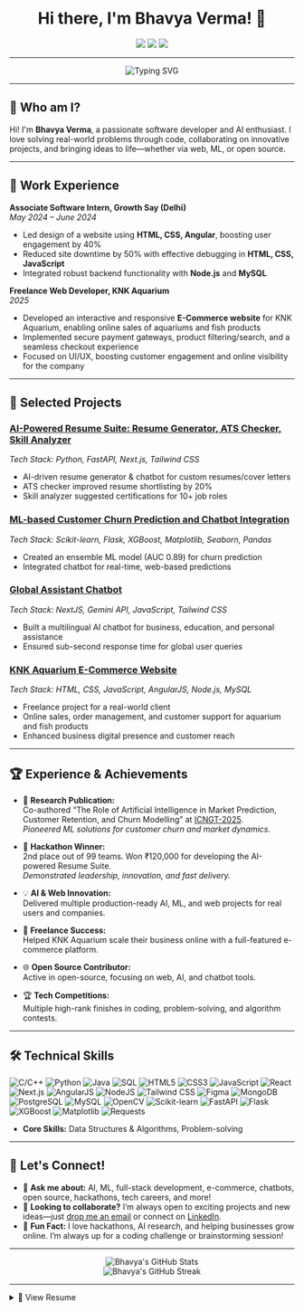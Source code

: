<!-- Bhavya Verma's GitHub Profile README -->

<h1 align="center">Hi there, I'm Bhavya Verma! 👋</h1>
<p align="center">
  <a href="mailto:bhavyaverma435@gmail.com"><img src="https://img.shields.io/badge/Email-bhavyaverma435@gmail.com-blue?style=flat-square&logo=gmail"></a>
  <a href="https://www.linkedin.com/in/bhavya26050"><img src="https://img.shields.io/badge/LinkedIn-Bhavya%20Verma-blue?style=flat-square&logo=linkedin"></a>
  <a href="https://github.com/bhavya26050"><img src="https://img.shields.io/badge/GitHub-bhavya26050-black?style=flat-square&logo=github"></a>
</p>

---

<p align="center">
  <img src="https://readme-typing-svg.demolab.com?font=Fira+Code&pause=1000&color=0078D4&width=435&lines=Software+Developer+%7C+AI+Enthusiast;Full+Stack+Web+%26+ML+Projects;Open+Source+%26+Hackathon+Lover;Always+Learning+%F0%9F%93%9A" alt="Typing SVG" />
</p>

---

## 👋 Who am I?

Hi! I'm **Bhavya Verma**, a passionate software developer and AI enthusiast. I love solving real-world problems through code, collaborating on innovative projects, and bringing ideas to life—whether via web, ML, or open source.

---

## 💼 Work Experience

**Associate Software Intern, Growth Say (Delhi)**  
*May 2024 – June 2024*
- Led design of a website using **HTML, CSS, Angular**, boosting user engagement by 40%
- Reduced site downtime by 50% with effective debugging in **HTML, CSS, JavaScript**
- Integrated robust backend functionality with **Node.js** and **MySQL**

**Freelance Web Developer, KNK Aquarium**  
*2025*
- Developed an interactive and responsive **E-Commerce website** for KNK Aquarium, enabling online sales of aquariums and fish products
- Implemented secure payment gateways, product filtering/search, and a seamless checkout experience
- Focused on UI/UX, boosting customer engagement and online visibility for the company

---

## 🚀 Selected Projects

### [AI-Powered Resume Suite: Resume Generator, ATS Checker, Skill Analyzer](#)
*Tech Stack: Python, FastAPI, Next.js, Tailwind CSS*  
- AI-driven resume generator & chatbot for custom resumes/cover letters  
- ATS checker improved resume shortlisting by 20%  
- Skill analyzer suggested certifications for 10+ job roles

### [ML-based Customer Churn Prediction and Chatbot Integration](#)
*Tech Stack: Scikit-learn, Flask, XGBoost, Matplotlib, Seaborn, Pandas*  
- Created an ensemble ML model (AUC 0.89) for churn prediction  
- Integrated chatbot for real-time, web-based predictions

### [Global Assistant Chatbot](#)
*Tech Stack: NextJS, Gemini API, JavaScript, Tailwind CSS*  
- Built a multilingual AI chatbot for business, education, and personal assistance  
- Ensured sub-second response time for global user queries

### [KNK Aquarium E-Commerce Website](#)
*Tech Stack: HTML, CSS, JavaScript, AngularJS, Node.js, MySQL*  
- Freelance project for a real-world client  
- Online sales, order management, and customer support for aquarium and fish products  
- Enhanced business digital presence and customer reach

---

## 🏆 Experience & Achievements

- 🏅 **Research Publication:**  
  Co-authored “The Role of Artificial Intelligence in Market Prediction, Customer Retention, and Churn Modelling” at [ICNGT-2025](#).  
  _Pioneered ML solutions for customer churn and market dynamics._

- 🥈 **Hackathon Winner:**  
  2nd place out of 99 teams. Won ₹120,000 for developing the AI-powered Resume Suite.  
  _Demonstrated leadership, innovation, and fast delivery._

- 💡 **AI & Web Innovation:**  
  Delivered multiple production-ready AI, ML, and web projects for real users and companies.

- 🌟 **Freelance Success:**  
  Helped KNK Aquarium scale their business online with a full-featured e-commerce platform.

- 🌐 **Open Source Contributor:**  
  Active in open-source, focusing on web, AI, and chatbot tools.

- 🏆 **Tech Competitions:**  
  Multiple high-rank finishes in coding, problem-solving, and algorithm contests.

---

## 🛠️ Technical Skills

<p>
  <!-- Languages -->
  <img src="https://img.shields.io/badge/C/C++-00599C?style=for-the-badge&logo=cplusplus&logoColor=white" alt="C/C++"/>
  <img src="https://img.shields.io/badge/Python-3776AB?style=for-the-badge&logo=python&logoColor=white" alt="Python"/>
  <img src="https://img.shields.io/badge/Java-007396?style=for-the-badge&logo=java&logoColor=white" alt="Java"/>
  <img src="https://img.shields.io/badge/SQL-316192?style=for-the-badge&logo=postgresql&logoColor=white" alt="SQL"/>

  <!-- Web & Frameworks -->
  <img src="https://img.shields.io/badge/HTML5-E34F26?style=for-the-badge&logo=html5&logoColor=white" alt="HTML5"/>
  <img src="https://img.shields.io/badge/CSS3-1572B6?style=for-the-badge&logo=css3&logoColor=white" alt="CSS3"/>
  <img src="https://img.shields.io/badge/JavaScript-F7DF1E?style=for-the-badge&logo=javascript&logoColor=black" alt="JavaScript"/>
  <img src="https://img.shields.io/badge/React-20232A?style=for-the-badge&logo=react&logoColor=61DAFB" alt="React"/>
  <img src="https://img.shields.io/badge/Next.js-000000?style=for-the-badge&logo=nextdotjs&logoColor=white" alt="Next.js"/>
  <img src="https://img.shields.io/badge/AngularJS-E23237?style=for-the-badge&logo=angularjs&logoColor=white" alt="AngularJS"/>
  <img src="https://img.shields.io/badge/Node.js-339933?style=for-the-badge&logo=nodedotjs&logoColor=white" alt="NodeJS"/>
  <img src="https://img.shields.io/badge/Tailwind_CSS-38B2AC?style=for-the-badge&logo=tailwind-css&logoColor=white" alt="Tailwind CSS"/>
  <img src="https://img.shields.io/badge/Figma-F24E1E?style=for-the-badge&logo=figma&logoColor=white" alt="Figma"/>

  <!-- Databases -->
  <img src="https://img.shields.io/badge/MongoDB-47A248?style=for-the-badge&logo=mongodb&logoColor=white" alt="MongoDB"/>
  <img src="https://img.shields.io/badge/PostgreSQL-4169E1?style=for-the-badge&logo=postgresql&logoColor=white" alt="PostgreSQL"/>
  <img src="https://img.shields.io/badge/MySQL-4479A1?style=for-the-badge&logo=mysql&logoColor=white" alt="MySQL"/>

  <!-- Libraries & Tools -->
  <img src="https://img.shields.io/badge/OpenCV-5C3EE8?style=for-the-badge&logo=opencv&logoColor=white" alt="OpenCV"/>
  <img src="https://img.shields.io/badge/Scikit--learn-F7931E?style=for-the-badge&logo=scikit-learn&logoColor=white" alt="Scikit-learn"/>
  <img src="https://img.shields.io/badge/FastAPI-009688?style=for-the-badge&logo=fastapi&logoColor=white" alt="FastAPI"/>
  <img src="https://img.shields.io/badge/Flask-000000?style=for-the-badge&logo=flask&logoColor=white" alt="Flask"/>
  <img src="https://img.shields.io/badge/XGBoost-EC6C00?style=for-the-badge&logo=xgboost&logoColor=white" alt="XGBoost"/>
  <img src="https://img.shields.io/badge/Matplotlib-11557C?style=for-the-badge&logo=matplotlib&logoColor=white" alt="Matplotlib"/>
  <img src="https://img.shields.io/badge/Requests-0052CC?style=for-the-badge&logo=requests&logoColor=white" alt="Requests"/>
</p>

- **Core Skills:** Data Structures & Algorithms, Problem-solving

---

## 🤝 Let's Connect!

- 💬 **Ask me about:** AI, ML, full-stack development, e-commerce, chatbots, open source, hackathons, tech careers, and more!
- 🙌 **Looking to collaborate?** I’m always open to exciting projects and new ideas—just [drop me an email](mailto:bhavyaverma435@gmail.com) or connect on [LinkedIn](https://www.linkedin.com/in/bhavya26050).
- 🧩 **Fun Fact:** I love hackathons, AI research, and helping businesses grow online. I’m always up for a coding challenge or brainstorming session!

---

<p align="center">
  <img src="https://github-readme-stats.vercel.app/api?username=bhavya26050&show_icons=true&theme=tokyonight" alt="Bhavya's GitHub Stats" />
  <br>
  <img src="https://github-readme-streak-stats.herokuapp.com/?user=bhavya26050&theme=tokyonight" alt="Bhavya's GitHub Streak" />
</p>

---

<details>
 <summary>📄 View Resume</summary>
 
 ![image1](image1)
</details>
